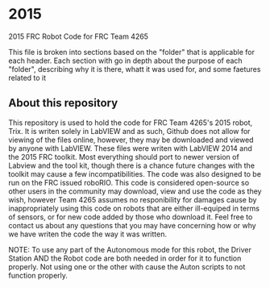 # 2015
2015 FRC Robot Code for FRC Team 4265

This file is broken into sections based on the "folder" that is applicable for each header. Each section with go  in depth about the purpose of each "folder", describing why it is there, whatt it was used for, and some faetures related to it

## About this repository

This repository is used to hold the code for FRC Team 4265's 2015 robot, Trix. It is writen solely in LabVIEW and as such, Github does not allow for viewing of the files online, however, they may be downloaded and viewed by anyone with LabVIEW. These files were writen with LabVIEW 2014 and the 2015 FRC toolkit. Most everything should port to newer version of Labview and the tool kit, though there is a chance future changes with the toolkit may cause a few incompatibilities. The code was also designed to be run on the FRC issued roboRIO. This code is considered open-source so other users in the community may download, view and use the code as they wish, however Team 4265 assumes no responibility for damages cause by inappropriately using this code on robots that are either ill-equiped in terms of sensors, or for new code added by those who download it. Feel free to contact us about any questions that you may have concerning how or why we have writen the code the way it was written. 

NOTE: To use any part of the Autonomous mode for this robot, the Driver Station AND the Robot code are both needed in order for it to function properly. Not using one or the other with cause the Auton scripts to not function properly.

